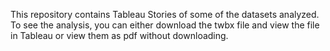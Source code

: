 This repository contains Tableau Stories of some of the datasets analyzed. To see the analysis, you can either download the twbx file and view the file in Tableau or view them as pdf without downloading.
